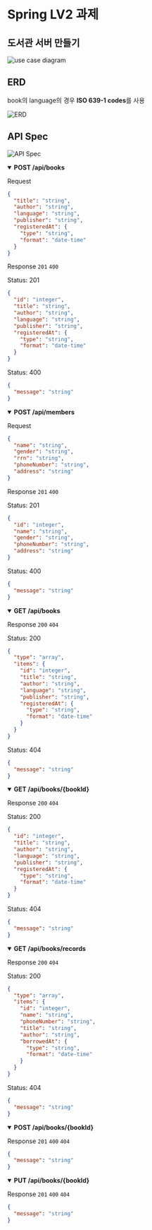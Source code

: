 # Spring LV2 과제

## 도서관 서버 만들기

![use case diagram](https://github.com/hjunyoung/hjunyoung.github.io/assets/50318500/95a81a33-bc35-4a65-bcba-eb95f0667a7f)

## ERD

book의 language의 경우 **ISO 639-1 codes**를 사용

![ERD](https://github.com/hjunyoung/hjunyoung.github.io/assets/50318500/681bb3b9-0acc-450e-a3bf-3ca3c71f2fff)

## API Spec

![API Spec](https://github.com/hjunyoung/hjunyoung.github.io/assets/50318500/d794e24e-08c9-4d03-ba5b-1dbd219f4326)

<details open>
  <summary><strong>POST /api/books</strong></summary>

Request

```json
{
  "title": "string",
  "author": "string",
  "language": "string",
  "publisher": "string",
  "registeredAt": {
    "type": "string",
    "format": "date-time"
  }
}
```

Response `201` `400`

Status: 201

```json
{
  "id": "integer",
  "title": "string",
  "author": "string",
  "language": "string",
  "publisher": "string",
  "registeredAt": {
    "type": "string",
    "format": "date-time"
  }
}
```

Status: 400

```json
{
  "message": "string"
}
```

</details>


<details open>
  <summary><strong>POST /api/members</strong></summary>

Request

```json
{
  "name": "string",
  "gender": "string",
  "rrn": "string",
  "phoneNumber": "string",
  "address": "string"
}
```

Response `201`  `400`

Status: 201

```json
{
  "id": "integer",
  "name": "string",
  "gender": "string",
  "phoneNumber": "string",
  "address": "string"
}
```

Status: 400

```json
{
  "message": "string"
}
```

</details>


<details open>
  <summary><strong>GET /api/books</strong></summary>

Response `200`  `404`

Status: 200

```json
{
  "type": "array",
  "items": {
    "id": "integer",
    "title": "string",
    "author": "string",
    "language": "string",
    "publisher": "string",
    "registeredAt": {
      "type": "string",
      "format": "date-time"
    }
  }
}
```

Status: 404

```json
{
  "message": "string"
}
```

</details>


<details open>
  <summary><strong>GET /api/books/{bookId}</strong></summary>

Response `200`  `404`

Status: 200

```json
{
  "id": "integer",
  "title": "string",
  "author": "string",
  "language": "string",
  "publisher": "string",
  "registeredAt": {
    "type": "string",
    "format": "date-time"
  }
}
```

Status: 404

```json
{
  "message": "string"
}
```

</details>

<details open>
  <summary><strong>GET /api/books/records</strong></summary>


Response `200` `404`

Status: 200

```json
{
  "type": "array",
  "items": {
    "id": "integer",
    "name": "string",
    "phoneNumber": "string",
    "title": "string",
    "author": "string",
    "borrowedAt": {
      "type": "string",
      "format": "date-time"
    }
  }
}
```

Status: 404

```json
{
  "message": "string"
}
```

</details>

<details open>
  <summary><strong>POST /api/books/{bookId}</strong></summary>

Response `201` `400` `404`

```json
{
  "message": "string"
}
```

</details>

<details open>
  <summary><strong>PUT /api/books/{bookId}</strong></summary>

Response `201` `400` `404`

```json
{
  "message": "string"
}
```

</details>

<br>


